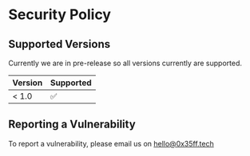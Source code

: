 # Security Policy

## Supported Versions

Currently we are in pre-release so all versions currently are supported. 

| Version | Supported          |
| ------- | ------------------ |
| < 1.0   | :white_check_mark: |

## Reporting a Vulnerability

To report a vulnerability, please email us on hello@0x35ff.tech

